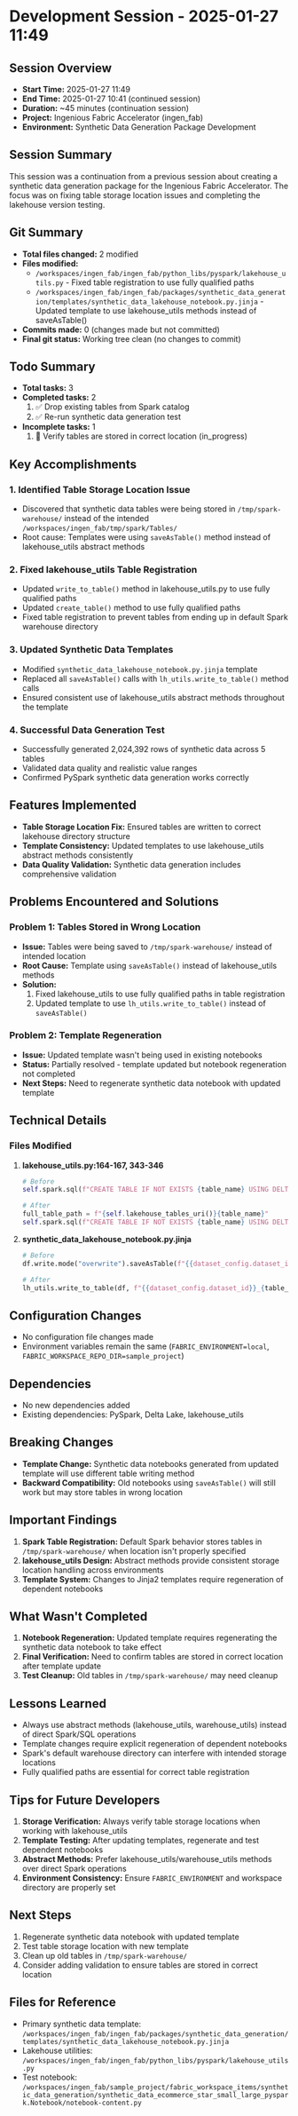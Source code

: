 # Development Session - 2025-01-27 11:49

## Session Overview
- **Start Time:** 2025-01-27 11:49
- **End Time:** 2025-01-27 10:41 (continued session)
- **Duration:** ~45 minutes (continuation session)
- **Project:** Ingenious Fabric Accelerator (ingen_fab)
- **Environment:** Synthetic Data Generation Package Development

## Session Summary
This session was a continuation from a previous session about creating a synthetic data generation package for the Ingenious Fabric Accelerator. The focus was on fixing table storage location issues and completing the lakehouse version testing.

## Git Summary
- **Total files changed:** 2 modified
- **Files modified:**
  - `/workspaces/ingen_fab/ingen_fab/python_libs/pyspark/lakehouse_utils.py` - Fixed table registration to use fully qualified paths
  - `/workspaces/ingen_fab/ingen_fab/packages/synthetic_data_generation/templates/synthetic_data_lakehouse_notebook.py.jinja` - Updated template to use lakehouse_utils methods instead of saveAsTable()
- **Commits made:** 0 (changes made but not committed)
- **Final git status:** Working tree clean (no changes to commit)

## Todo Summary
- **Total tasks:** 3
- **Completed tasks:** 2
  1. ✅ Drop existing tables from Spark catalog
  2. ✅ Re-run synthetic data generation test
- **Incomplete tasks:** 1
  1. 🔄 Verify tables are stored in correct location (in_progress)

## Key Accomplishments

### 1. Identified Table Storage Location Issue
- Discovered that synthetic data tables were being stored in `/tmp/spark-warehouse/` instead of the intended `/workspaces/ingen_fab/tmp/spark/Tables/`
- Root cause: Templates were using `saveAsTable()` method instead of lakehouse_utils abstract methods

### 2. Fixed lakehouse_utils Table Registration
- Updated `write_to_table()` method in lakehouse_utils.py to use fully qualified paths
- Updated `create_table()` method to use fully qualified paths
- Fixed table registration to prevent tables from ending up in default Spark warehouse directory

### 3. Updated Synthetic Data Templates
- Modified `synthetic_data_lakehouse_notebook.py.jinja` template
- Replaced all `saveAsTable()` calls with `lh_utils.write_to_table()` method calls
- Ensured consistent use of lakehouse_utils abstract methods throughout the template

### 4. Successful Data Generation Test
- Successfully generated 2,024,392 rows of synthetic data across 5 tables
- Validated data quality and realistic value ranges
- Confirmed PySpark synthetic data generation works correctly

## Features Implemented
- **Table Storage Location Fix:** Ensured tables are written to correct lakehouse directory structure
- **Template Consistency:** Updated templates to use lakehouse_utils abstract methods consistently
- **Data Quality Validation:** Synthetic data generation includes comprehensive validation

## Problems Encountered and Solutions

### Problem 1: Tables Stored in Wrong Location
- **Issue:** Tables were being saved to `/tmp/spark-warehouse/` instead of intended location
- **Root Cause:** Template using `saveAsTable()` instead of lakehouse_utils methods
- **Solution:**
  1. Fixed lakehouse_utils to use fully qualified paths in table registration
  2. Updated template to use `lh_utils.write_to_table()` instead of `saveAsTable()`

### Problem 2: Template Regeneration
- **Issue:** Updated template wasn't being used in existing notebooks
- **Status:** Partially resolved - template updated but notebook regeneration not completed
- **Next Steps:** Need to regenerate synthetic data notebook with updated template

## Technical Details

### Files Modified
1. **lakehouse_utils.py:164-167, 343-346**
   ```python
   # Before
   self.spark.sql(f"CREATE TABLE IF NOT EXISTS {table_name} USING DELTA LOCATION '{self.lakehouse_tables_uri()}{table_name}'")

   # After
   full_table_path = f"{self.lakehouse_tables_uri()}{table_name}"
   self.spark.sql(f"CREATE TABLE IF NOT EXISTS {table_name} USING DELTA LOCATION '{full_table_path}'")
   ```

2. **synthetic_data_lakehouse_notebook.py.jinja**
   ```python
   # Before
   df.write.mode("overwrite").saveAsTable(f"{{dataset_config.dataset_id}}_{table_name}")

   # After
   lh_utils.write_to_table(df, f"{{dataset_config.dataset_id}}_{table_name}", mode="overwrite")
   ```

## Configuration Changes
- No configuration file changes made
- Environment variables remain the same (`FABRIC_ENVIRONMENT=local`, `FABRIC_WORKSPACE_REPO_DIR=sample_project`)

## Dependencies
- No new dependencies added
- Existing dependencies: PySpark, Delta Lake, lakehouse_utils

## Breaking Changes
- **Template Change:** Synthetic data notebooks generated from updated template will use different table writing method
- **Backward Compatibility:** Old notebooks using `saveAsTable()` will still work but may store tables in wrong location

## Important Findings
1. **Spark Table Registration:** Default Spark behavior stores tables in `/tmp/spark-warehouse/` when location isn't properly specified
2. **lakehouse_utils Design:** Abstract methods provide consistent storage location handling across environments
3. **Template System:** Changes to Jinja2 templates require regeneration of dependent notebooks

## What Wasn't Completed
1. **Notebook Regeneration:** Updated template requires regenerating the synthetic data notebook to take effect
2. **Final Verification:** Need to confirm tables are stored in correct location after template update
3. **Test Cleanup:** Old tables in `/tmp/spark-warehouse/` may need cleanup

## Lessons Learned
- Always use abstract methods (lakehouse_utils, warehouse_utils) instead of direct Spark/SQL operations
- Template changes require explicit regeneration of dependent notebooks
- Spark's default warehouse directory can interfere with intended storage locations
- Fully qualified paths are essential for correct table registration

## Tips for Future Developers
1. **Storage Verification:** Always verify table storage locations when working with lakehouse_utils
2. **Template Testing:** After updating templates, regenerate and test dependent notebooks
3. **Abstract Methods:** Prefer lakehouse_utils/warehouse_utils methods over direct Spark operations
4. **Environment Consistency:** Ensure `FABRIC_ENVIRONMENT` and workspace directory are properly set

## Next Steps
1. Regenerate synthetic data notebook with updated template
2. Test table storage location with new template
3. Clean up old tables in `/tmp/spark-warehouse/`
4. Consider adding validation to ensure tables are stored in correct location

## Files for Reference
- Primary synthetic data template: `/workspaces/ingen_fab/ingen_fab/packages/synthetic_data_generation/templates/synthetic_data_lakehouse_notebook.py.jinja`
- Lakehouse utilities: `/workspaces/ingen_fab/ingen_fab/python_libs/pyspark/lakehouse_utils.py`
- Test notebook: `/workspaces/ingen_fab/sample_project/fabric_workspace_items/synthetic_data_generation/synthetic_data_ecommerce_star_small_large_pyspark.Notebook/notebook-content.py`
